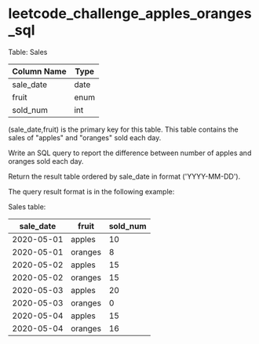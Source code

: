 # leetcode_challenge_apples_oranges_sql

Table: Sales


| Column Name | Type |
| ----------- | ---- |
| sale_date   | date |
| fruit       | enum | 
| sold_num    | int  | 


(sale_date,fruit) is the primary key for this table.
This table contains the sales of "apples" and "oranges" sold each day.

Write an SQL query to report the difference between number of apples and oranges sold each day.

Return the result table ordered by sale_date in format ('YYYY-MM-DD').

The query result format is in the following example:

 

Sales table:

| sale_date | fruit | sold_num   
  --------- | ----- | --------
 2020-05-01 | apples     | 10          
 2020-05-01 | oranges    | 8           
 2020-05-02 | apples     | 15          
 2020-05-02 | oranges    | 15          
 2020-05-03 | apples     | 20          
 2020-05-03 | oranges    | 0           
 2020-05-04 | apples     | 15          
 2020-05-04 | oranges    | 16          
